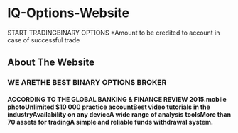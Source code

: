 # IQ-Options-Website
START TRADINGBINARY OPTIONS
*Amount to be credited to account in case of successful trade
## About The Website
### WE ARETHE BEST BINARY OPTIONS BROKER 
#### ACCORDING TO THE GLOBAL BANKING & FINANCE REVIEW 2015.mobile photoUnlimited $10 000 practice accountBest video tutorials in the industryAvailability on any deviceA wide range of analysis toolsMore than 70 assets for tradingA simple and reliable funds withdrawal system.
